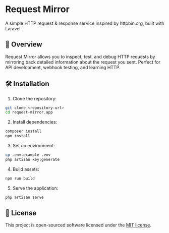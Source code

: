 # Request Mirror

A simple HTTP request & response service inspired by httpbin.org, built with Laravel.

## 🚀 Overview

Request Mirror allows you to inspect, test, and debug HTTP requests by mirroring back detailed information about the request you sent. Perfect for API development, webhook testing, and learning HTTP.

## 🛠 Installation

1. Clone the repository:
```bash
git clone <repository-url>
cd request-mirror.app
```

2. Install dependencies:
```bash
composer install
npm install
```

3. Set up environment:
```bash
cp .env.example .env
php artisan key:generate
```

4. Build assets:
```bash
npm run build
```

5. Serve the application:
```bash
php artisan serve
```

## 📄 License

This project is open-sourced software licensed under the [MIT license](LICENSE).
